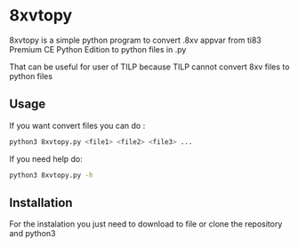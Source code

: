 # 8xvtopy
8xvtopy is a simple python program to convert .8xv appvar from ti83 Premium CE Python Edition to python files in .py

That can be useful for user of TILP because TILP cannot convert 8xv files to python files

## Usage

If you want convert files you can do :

```bash
python3 8xvtopy.py <file1> <file2> <file3> ...
```

If you need help do:
```bash
python3 8xvtopy.py -h
```

## Installation

For the instalation you just need to download to file or clone the repository and python3
